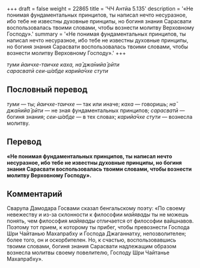 +++
draft = false
weight = 22865
title = 'ЧЧ Антйа 5.135'
description = '«Не понимая фундаментальных принципов, ты написал нечто несуразное, ибо тебе не известны духовные принципы, но богиня знания Сарасвати воспользовалась твоими словами, чтобы вознести молитву Верховному Господу».'
summary = '«Не понимая фундаментальных принципов, ты написал нечто несуразное, ибо тебе не известны духовные принципы, но богиня знания Сарасвати воспользовалась твоими словами, чтобы вознести молитву Верховному Господу».'
+++

_туми йаичхе-таичхе каха, на̄ джа̄нийа̄ рӣти  
сарасватӣ сеи-ш́абде карийа̄чхе стути_

## Пословный перевод

_туми_ — ты; _йаичхе_\-_таичхе_ — так или иначе; _каха_ — говоришь; _на̄_ _джа̄нийа̄_ _рӣти_ — не зная фундаментальных принципов; _сарасватӣ_ — богиня знания; _сеи_\-_ш́абде_ — в тех словах; _карийа̄чхе_ _стути_ — вознесла молитву.

## Перевод

**«Не понимая фундаментальных принципов, ты написал нечто несуразное, ибо тебе не известны духовные принципы, но богиня знания Сарасвати воспользовалась твоими словами, чтобы вознести молитву Верховному Господу».**

## Комментарий

Сварупа Дамодара Госвами сказал бенгальскому поэту: «По своему невежеству и из-за склонности к философии _майявады_ ты не можешь понять, чем философия _майявады_ отличается от философии вайшнавов. Поэтому тот прием, к которому ты прибег, чтобы превознести Господа Шри Чайтанью Махапрабху и Господа Джаганнатху, непозволителен; более того, он и оскорбителен. Но, к счастью, воспользовавшись твоими словами, богиня знания Сарасвати надлежащим образом вознесла молитвы своему повелителю, Господу Шри Чайтанье Махапрабху».
